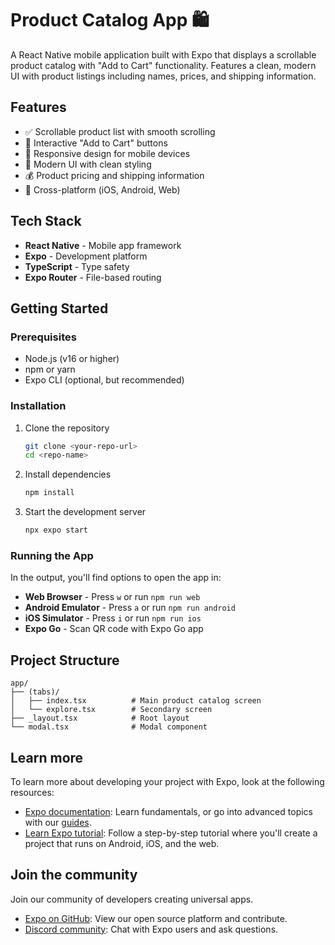 # Product Catalog App 🛍️

A React Native mobile application built with Expo that displays a scrollable product catalog with "Add to Cart" functionality. Features a clean, modern UI with product listings including names, prices, and shipping information.

## Features

- ✅ Scrollable product list with smooth scrolling
- 🛒 Interactive "Add to Cart" buttons
- 📱 Responsive design for mobile devices
- 🎨 Modern UI with clean styling
- 💰 Product pricing and shipping information
- 🔄 Cross-platform (iOS, Android, Web)

## Tech Stack

- **React Native** - Mobile app framework
- **Expo** - Development platform
- **TypeScript** - Type safety
- **Expo Router** - File-based routing

## Getting Started

### Prerequisites
- Node.js (v16 or higher)
- npm or yarn
- Expo CLI (optional, but recommended)

### Installation

1. Clone the repository
   ```bash
   git clone <your-repo-url>
   cd <repo-name>
   ```

2. Install dependencies
   ```bash
   npm install
   ```

3. Start the development server
   ```bash
   npx expo start
   ```

### Running the App

In the output, you'll find options to open the app in:

- **Web Browser** - Press `w` or run `npm run web`
- **Android Emulator** - Press `a` or run `npm run android`
- **iOS Simulator** - Press `i` or run `npm run ios`
- **Expo Go** - Scan QR code with Expo Go app

## Project Structure

```
app/
├── (tabs)/
│   ├── index.tsx          # Main product catalog screen
│   └── explore.tsx        # Secondary screen
├── _layout.tsx            # Root layout
└── modal.tsx              # Modal component
```

## Learn more

To learn more about developing your project with Expo, look at the following resources:

- [Expo documentation](https://docs.expo.dev/): Learn fundamentals, or go into advanced topics with our [guides](https://docs.expo.dev/guides).
- [Learn Expo tutorial](https://docs.expo.dev/tutorial/introduction/): Follow a step-by-step tutorial where you'll create a project that runs on Android, iOS, and the web.

## Join the community

Join our community of developers creating universal apps.

- [Expo on GitHub](https://github.com/expo/expo): View our open source platform and contribute.
- [Discord community](https://chat.expo.dev): Chat with Expo users and ask questions.
